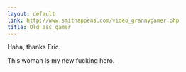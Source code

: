 ```yaml
---
layout: default
link: http://www.smithappens.com/video_grannygamer.php
title: Old ass gamer
---
```


Haha, thanks Eric.

This woman is my new fucking hero.
